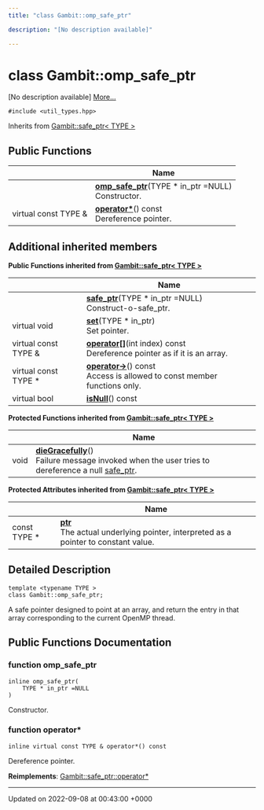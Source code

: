 ```yaml
---
title: "class Gambit::omp_safe_ptr"

description: "[No description available]"

---
```


# class Gambit::omp_safe_ptr



[No description available] [More...](#detailed-description)


`#include <util_types.hpp>`

Inherits from [Gambit::safe_ptr< TYPE >](/documentation/code/classes/classgambit_1_1safe__ptr/)

## Public Functions

|                | Name           |
| -------------- | -------------- |
| | **[omp_safe_ptr](/documentation/code/classes/classgambit_1_1omp__safe__ptr/#function-omp-safe-ptr)**(TYPE * in_ptr =NULL)<br>Constructor.  |
| virtual const TYPE & | **[operator*](/documentation/code/classes/classgambit_1_1omp__safe__ptr/#function-operator)**() const<br>Dereference pointer.  |

## Additional inherited members

**Public Functions inherited from [Gambit::safe_ptr< TYPE >](/documentation/code/classes/classgambit_1_1safe__ptr/)**

|                | Name           |
| -------------- | -------------- |
| | **[safe_ptr](/documentation/code/classes/classgambit_1_1safe__ptr/#function-safe-ptr)**(TYPE * in_ptr =NULL)<br>Construct-o-safe_ptr.  |
| virtual void | **[set](/documentation/code/classes/classgambit_1_1safe__ptr/#function-set)**(TYPE * in_ptr)<br>Set pointer.  |
| virtual const TYPE & | **[operator[]](/documentation/code/classes/classgambit_1_1safe__ptr/#function-operator)**(int index) const<br>Dereference pointer as if it is an array.  |
| virtual const TYPE * | **[operator->](/documentation/code/classes/classgambit_1_1safe__ptr/#function-operator)**() const<br>Access is allowed to const member functions only.  |
| virtual bool | **[isNull](/documentation/code/classes/classgambit_1_1safe__ptr/#function-isnull)**() const |

**Protected Functions inherited from [Gambit::safe_ptr< TYPE >](/documentation/code/classes/classgambit_1_1safe__ptr/)**

|                | Name           |
| -------------- | -------------- |
| void | **[dieGracefully](/documentation/code/classes/classgambit_1_1safe__ptr/#function-diegracefully)**()<br>Failure message invoked when the user tries to dereference a null [safe_ptr](/documentation/code/classes/classgambit_1_1safe__ptr/).  |

**Protected Attributes inherited from [Gambit::safe_ptr< TYPE >](/documentation/code/classes/classgambit_1_1safe__ptr/)**

|                | Name           |
| -------------- | -------------- |
| const TYPE * | **[ptr](/documentation/code/classes/classgambit_1_1safe__ptr/#variable-ptr)** <br>The actual underlying pointer, interpreted as a pointer to constant value.  |


## Detailed Description

```
template <typename TYPE >
class Gambit::omp_safe_ptr;
```


A safe pointer designed to point at an array, and return the entry in that array corresponding to the current OpenMP thread. 

## Public Functions Documentation

### function omp_safe_ptr

```
inline omp_safe_ptr(
    TYPE * in_ptr =NULL
)
```

Constructor. 

### function operator*

```
inline virtual const TYPE & operator*() const
```

Dereference pointer. 

**Reimplements**: [Gambit::safe_ptr::operator*](/documentation/code/classes/classgambit_1_1safe__ptr/#function-operator)


-------------------------------

Updated on 2022-09-08 at 00:43:00 +0000